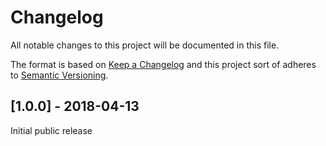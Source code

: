 # Changelog
All notable changes to this project will be documented in this file.

The format is based on [Keep a Changelog](http://keepachangelog.com/en/1.0.0/)
and this project sort of adheres to [Semantic Versioning](http://semver.org/spec/v2.0.0.html).

## [1.0.0] - 2018-04-13

Initial public release
